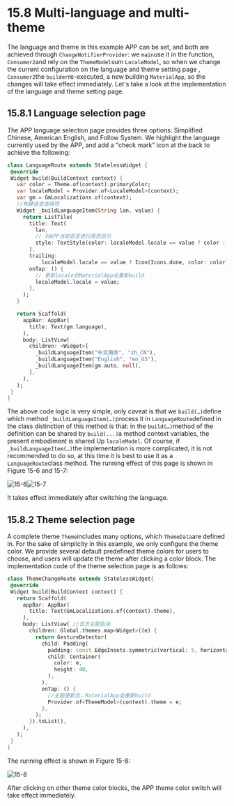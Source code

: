 # 15.8 Multi-language and multi-theme

The language and theme in this example APP can be set, and both are achieved through `ChangeNotifierProvider`: we `main`use it in the function, `Consumer2`and rely on the `ThemeModel`sum `LocaleModel`, so when we change the current configuration on the language and theme setting page , `Consumer2`the `builder`re-executed, a new building `MaterialApp`, so the changes will take effect immediately. Let's take a look at the implementation of the language and theme setting page.

## 15.8.1 Language selection page

The APP language selection page provides three options: Simplified Chinese, American English, and Follow System. We highlight the language currently used by the APP, and add a "check mark" icon at the back to achieve the following:

``` dart 
class LanguageRoute extends StatelessWidget {
 @override
 Widget build(BuildContext context) {
   var color = Theme.of(context).primaryColor;
   var localeModel = Provider.of<LocaleModel>(context);
   var gm = GmLocalizations.of(context);
   //构建语言选择项
   Widget _buildLanguageItem(String lan, value) {
     return ListTile(
       title: Text(
         lan,
         // 对APP当前语言进行高亮显示
         style: TextStyle(color: localeModel.locale == value ? color : null),
       ),
       trailing:
           localeModel.locale == value ? Icon(Icons.done, color: color) : null,
       onTap: () {
         // 更新locale后MaterialApp会重新build
         localeModel.locale = value;
       },
     );
   }

   return Scaffold(
     appBar: AppBar(
       title: Text(gm.language),
     ),
     body: ListView(
       children: <Widget>[
         _buildLanguageItem("中文简体", "zh_CN"),
         _buildLanguageItem("English", "en_US"),
         _buildLanguageItem(gm.auto, null),
       ],
     ),
   );
 }
}

```

The above code logic is very simple, only caveat is that we `build(…)`define which method `_buildLanguageItem(…)`process it in `LanguageRoute`defined in the class distinction of this method is that: in the `build(…)`method of the definition can be shared by `build(...)`a method context variables, the present embodiment is shared Up `localeModel`. Of course, if `_buildLanguageItem(…)`the implementation is more complicated, it is not recommended to do so, at this time it is best to use it as a `LanguageRoute`class method. The running effect of this page is shown in Figure 15-6 and 15-7:

![15-6](https://pcdn.flutterchina.club/imgs/15-6.png)![15-7](https://pcdn.flutterchina.club/imgs/15-7.png)

It takes effect immediately after switching the language.

## 15.8.2 Theme selection page

A complete theme `Theme`includes many options, which `ThemeData`are defined in. For the sake of simplicity in this example, we only configure the theme color. We provide several default predefined theme colors for users to choose, and users will update the theme after clicking a color block. The implementation code of the theme selection page is as follows:

``` dart 
class ThemeChangeRoute extends StatelessWidget{
 @override
 Widget build(BuildContext context) {
   return Scaffold(
     appBar: AppBar(
       title: Text(GmLocalizations.of(context).theme),
     ),
     body: ListView( //显示主题色块
       children: Global.themes.map<Widget>((e) {
         return GestureDetector(
           child: Padding(
             padding: const EdgeInsets.symmetric(vertical: 5, horizontal: 16),
             child: Container(
               color: e,
               height: 40,
             ),
           ),
           onTap: () {
             //主题更新后，MaterialApp会重新build
             Provider.of<ThemeModel>(context).theme = e;
           },
         );
       }).toList(),
     ),
   );
 }
}

```

The running effect is shown in Figure 15-8:

![15-8](https://pcdn.flutterchina.club/imgs/15-8.png)

After clicking on other theme color blocks, the APP theme color switch will take effect immediately.